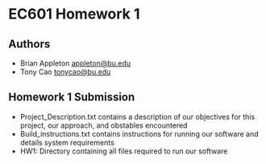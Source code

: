 # EC601 Homework 1

## Authors
- Brian Appleton appleton@bu.edu
- Tony Cao tonycao@bu.edu

## Homework 1 Submission
- Project_Description.txt contains a description of our objectives for this project, our approach, and obstables encountered
- Build_instructions.txt contains instructions for running our software and details system requirements
- HW1: Directory containing all files required to run our software




